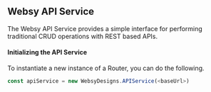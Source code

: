 ## Websy API Service
The Websy API Service provides a simple interface for performing traditional CRUD operations with REST based APIs.

#### Initializing the API Service
To instantiate a new instance of a Router, you can do the following. 
``` javascript
const apiService = new WebsyDesigns.APIService(<baseUrl>)
```